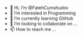 - 👋 Hi, I’m @FatehCumshudov
- 👀 I’m interested in Programming
- 🌱 I’m currently learning GitHub
- 💞️ I’m looking to collaborate on ...
- 📫 How to reach me ...

<!---
FatehCumshudov/FatehCumshudov is a ✨ special ✨ repository because its `README.md` (this file) appears on your GitHub profile.
You can click the Preview link to take a look at your changes.
--->

